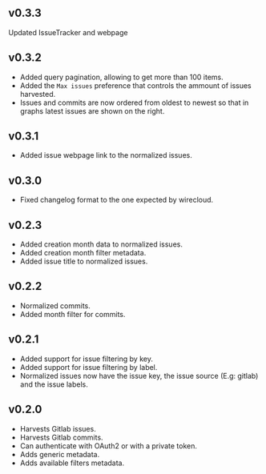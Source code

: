 ## v0.3.3

Updated IssueTracker and webpage

## v0.3.2

- Added query pagination, allowing to get more than 100 items.
- Added the `Max issues` preference that controls the ammount of issues harvested.
- Issues and commits are now ordered from oldest to newest so that in graphs latest issues are shown on the right.

## v0.3.1

- Added issue webpage link to the normalized issues.

## v0.3.0

- Fixed changelog format to the one expected by wirecloud.

## v0.2.3

- Added creation month data to normalized issues.
- Added creation month filter metadata.
- Added issue title to normalized issues.

## v0.2.2

- Normalized commits.
- Added month filter for commits.

## v0.2.1

- Added support for issue filtering by key.
- Added support for issue filtering by label.
- Normalized issues now have the issue key, the issue source (E.g: gitlab) and the issue labels.

## v0.2.0

- Harvests Gitlab issues.
- Harvests Gitlab commits.
- Can authenticate with OAuth2 or with a private token.
- Adds generic metadata.
- Adds available filters metadata.
